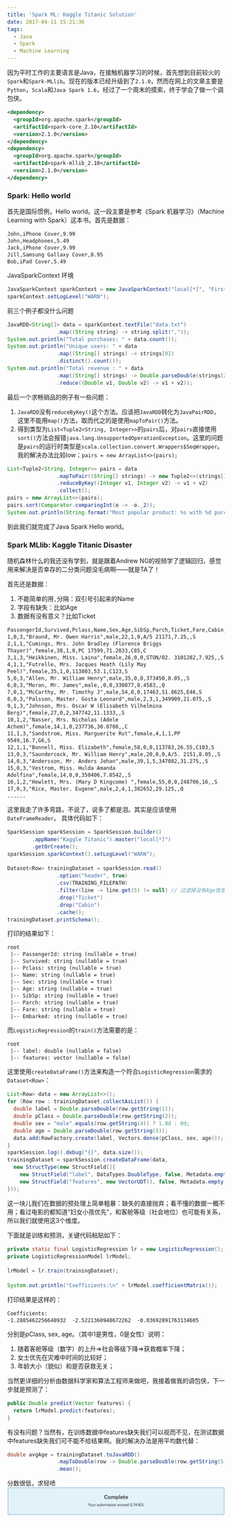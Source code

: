 ```yaml
---
title: 'Spark ML: Kaggle Titanic Solution'
date: 2017-04-11 15:21:36
tags:
  - Java
  - Spark
  - Machine Learning
---
```


因为平时工作的主要语言是Java，在接触机器学习的时候，首先想到目前较火的`Spark`和`Spark-MLlib`。现在的版本已经升级到了`2.1.0`，然而在网上的文章主要是`Python`，`Scala`和`Java Spark 1.6`，经过了一个周末的摸索，终于学会了做一个调包侠。
``` xml
<dependency>
  <groupId>org.apache.spark</groupId>
  <artifactId>spark-core_2.10</artifactId>
  <version>2.1.0</version>
</dependency>
<dependency>
  <groupId>org.apache.spark</groupId>
  <artifactId>spark-mllib_2.10</artifactId>
  <version>2.1.0</version>
</dependency>
```
### Spark: Hello world
首先是国际惯例，Hello world。这一段主要是参考《Spark 机器学习》（Machine Learning with Spark）这本书。首先是数据：

``` text
John,iPhone Cover,9.99
John,Headphones,5.49
Jack,iPhone Cover,9.99
Jill,Samsung Gallaxy Cover,8.95
Bob,iPad Cover,5.49
```

JavaSparkContext 环境
``` java
JavaSparkContext sparkContext = new JavaSparkContext("local[*]", "First Java Spark App");
sparkContext.setLogLevel("WARN");
```

前三个例子都没什么问题
``` java
JavaRDD<String[]> data = sparkContext.textFile("data.txt")
                .map((String string) -> string.split(","));
System.out.println("Total purchases: " + data.count());
System.out.println("Unique users: " + data
                .map((String[] strings) -> strings[0])
                .distinct().count());
System.out.println("Total revenue : " + data
                .map((String[] strings) -> Double.parseDouble(strings[2]))
                .reduce((Double v1, Double v2) -> v1 + v2));
```

最后一个求畅销品的例子有一些问题：
1. `JavaRDD`没有`reduceByKey()`这个方法。应该把`JavaRDD`转化为`JavaPairRDD`，这里不能用`map()`方法，取而代之的是使用`mapToPair()`方法。
2. 得到类型为`List<Tuple2<String, Integer>>`的`pairs`后，对`pairs`直接使用`sort()`方法会报错`java.lang.UnsupportedOperationException`。这里的问题是`pairs`的运行时类型是`scala.collection.convert.Wrappers$SeqWrapper`。我的解决办法比较low：`pairs = new ArrayList<>(pairs);`

``` java
List<Tuple2<String, Integer>> pairs = data
                .mapToPair((String[] strings) -> new Tuple2<>(strings[1], 1))
                .reduceByKey((Integer v1, Integer v2) -> v1 + v2)
                .collect();
pairs = new ArrayList<>(pairs);
pairs.sort(Comparator.comparingInt(o -> -o._2));
System.out.println(String.format("Most popular product: %s with %d purchases", pairs.get(0)._1(), pairs.get(0)._2()));
```

到此我们就完成了Java Spark Hello world。

### Spark MLlib: Kaggle Titanic Disaster
随机森林什么的我还没有学到，就是跟着Andrew NG的视频学了逻辑回归，感觉用来解决是否幸存的二分类问题没毛病啊——就是TA了！

首先还是数据：
1. 不能简单的用`,`分隔：双引号引起来的Name
2. 字段有缺失：比如Age
3. 数据有没有意义？比如Ticket

``` text
PassengerId,Survived,Pclass,Name,Sex,Age,SibSp,Parch,Ticket,Fare,Cabin,Embarked
1,0,3,"Braund, Mr. Owen Harris",male,22,1,0,A/5 21171,7.25,,S
2,1,1,"Cumings, Mrs. John Bradley (Florence Briggs Thayer)",female,38,1,0,PC 17599,71.2833,C85,C
3,1,3,"Heikkinen, Miss. Laina",female,26,0,0,STON/O2. 3101282,7.925,,S
4,1,1,"Futrelle, Mrs. Jacques Heath (Lily May Peel)",female,35,1,0,113803,53.1,C123,S
5,0,3,"Allen, Mr. William Henry",male,35,0,0,373450,8.05,,S
6,0,3,"Moran, Mr. James",male,,0,0,330877,8.4583,,Q
7,0,1,"McCarthy, Mr. Timothy J",male,54,0,0,17463,51.8625,E46,S
8,0,3,"Palsson, Master. Gosta Leonard",male,2,3,1,349909,21.075,,S
9,1,3,"Johnson, Mrs. Oscar W (Elisabeth Vilhelmina Berg)",female,27,0,2,347742,11.1333,,S
10,1,2,"Nasser, Mrs. Nicholas (Adele Achem)",female,14,1,0,237736,30.0708,,C
11,1,3,"Sandstrom, Miss. Marguerite Rut",female,4,1,1,PP 9549,16.7,G6,S
12,1,1,"Bonnell, Miss. Elizabeth",female,58,0,0,113783,26.55,C103,S
13,0,3,"Saundercock, Mr. William Henry",male,20,0,0,A/5. 2151,8.05,,S
14,0,3,"Andersson, Mr. Anders Johan",male,39,1,5,347082,31.275,,S
15,0,3,"Vestrom, Miss. Hulda Amanda Adolfina",female,14,0,0,350406,7.8542,,S
16,1,2,"Hewlett, Mrs. (Mary D Kingcome) ",female,55,0,0,248706,16,,S
17,0,3,"Rice, Master. Eugene",male,2,4,1,382652,29.125,,Q
......
```

这里我走了许多弯路，不说了，说多了都是泪。其实是应该使用`DateFrameReader`。
具体代码如下：
``` java
SparkSession sparkSession = SparkSession.builder()
        .appName("Kaggle Titanic").master("local[*]")
        .getOrCreate();
sparkSession.sparkContext().setLogLevel("WARN");

Dataset<Row> trainingDataset = sparkSession.read()
                .option("header", true)
                .csv(TRAINING_FILEPATH)
                .filter(line -> line.get(5) != null) // 过滤掉没有Age信息的乘客
                .drop("Ticket")
                .drop("Cabin")
                .cache();
trainingDataset.printSchema();
```

打印的结果如下：
``` console
root
 |-- PassengerId: string (nullable = true)
 |-- Survived: string (nullable = true)
 |-- Pclass: string (nullable = true)
 |-- Name: string (nullable = true)
 |-- Sex: string (nullable = true)
 |-- Age: string (nullable = true)
 |-- SibSp: string (nullable = true)
 |-- Parch: string (nullable = true)
 |-- Fare: string (nullable = true)
 |-- Embarked: string (nullable = true)
```

而`LogisticRegression`的`train()`方法需要的是：
``` console
root
 |-- label: double (nullable = false)
 |-- features: vector (nullable = false)
```

这里使用`createDataFrame()`方法来构造一个符合`LogisticRegression`需求的`Dataset<Row>`：
``` java
List<Row> data = new ArrayList<>();
for (Row row : trainingDataset.collectAsList()) {
  double label = Double.parseDouble(row.getString(1));
  double pClass = Double.parseDouble(row.getString(2));
  double sex = "male".equals(row.getString(4)) ? 1.0d : 0d;
  double age = Double.parseDouble(row.getString(5));
  data.add(RowFactory.create(label, Vectors.dense(pClass, sex, age)));
}
sparkSession.log().debug("{}", data.size());
trainingDataset = sparkSession.createDataFrame(data,
  new StructType(new StructField[]{
    new StructField("label", DataTypes.DoubleType, false, Metadata.empty()),
    new StructField("features", new VectorUDT(), false, Metadata.empty()),
}));
```
这一块儿我们在数据的预处理上简单粗暴：缺失的直接抛弃；看不懂的数据一概不用；看过电影的都知道“妇女小孩优先”，和客舱等级（社会地位）也可能有关系，所以我们就使用这3个维度。

下面就是训练和预测，关键代码粘贴如下：
``` java
private static final LogisticRegression lr = new LogisticRegression();
private LogisticRegressionModel lrModel;

lrModel = lr.train(trainingDataset);

System.out.println("Coefficients:\n" + lrModel.coefficientMatrix());
```

打印结果是这样的：
``` console
Coefficients:
-1.2885462256648932  -2.5221360948672262  -0.03692891763134605  
```
分别是pClass, sex, age。（其中1是男性，0是女性）说明：
1. 随着客舱等级（数字）的上升=>社会等级下降=>获救概率下降；
2. 女士优先在灾难中时间的比较好；
3. 年龄大小（貌似）和是否获救无关；

当然更详细的分析由数据科学家和算法工程师来做吧，我接着做我的调包侠，下一步就是预测了：
``` java
public Double predict(Vector features) {
  return lrModel.predict(features);
}
```

有没有问题？当然有，在训练数据中features缺失我们可以视而不见，在测试数据中features缺失我们可不能不给结果啊。我的解决办法是用平均数代替：
``` java
double avgAge = trainingDataset.toJavaRDD()
                .mapToDouble(row -> Double.parseDouble(row.getString(5)))
                .mean();
```

分数很低，求轻喷
![complete](/img/complete.png)
